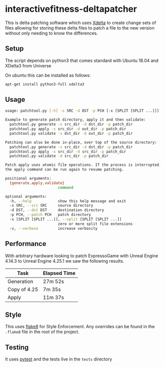 # interactivefitness-deltapatcher

This is delta patching software which uses [Xdelta](http://xdelta.org/) to create change sets of files allowing for storing these delta files to
patch a file to the new version without only needing to know the differences.


## Setup

The script depends on python3 that comes standard with Ubuntu 18.04 and XDelta3 from Universe
 
On ubuntu this can be installed as follows:

```bash
apt-get install python3-full xdelta3
```

## Usage

```bash
usage: patchtool.py [-h] -s SRC -d DST -p PCH [-x [SPLIT [SPLIT ...]]] [-v] [{generate,apply,validate}]

Example to generate patch directory, apply it and then validate:
  patchtool.py generate -s src_dir -d dst_dir -p patch_dir
  patchtool.py apply -s src_dir -d out_dir -p patch_dir
  patchtool.py validate -s dst_dir -d out_dir -p patch_dir

Patching can also be done in-place, over top of the source directory:
  patchtool.py generate -s src_dir -d dst_dir -p patch_dir
  patchtool.py apply -s src_dir -d src_dir -p patch_dir
  patchtool.py validate -d src_dir -p patch_dir

Patch apply uses atomic file operations. If the process is interrupted,
the apply command can be run again to resume patching.

positional arguments:
  {generate,apply,validate}
                        command

optional arguments:
  -h, --help            show this help message and exit
  -s SRC, --src SRC     source directory
  -d DST, --dst DST     destination directory
  -p PCH, --patch PCH   patch directory
  -x [SPLIT [SPLIT ...]], --split [SPLIT [SPLIT ...]]
                        zero or more split file extensions
  -v, --verbose         increase verbosity
```


## Performance

With arbitrary hardware looking to patch ExpressoGame with Unreal Engine 4.14.3 to Unreal Engine 4.25.1 we saw the following results.

| Task         | Elapsed Time |
|--------------|--------------|
| Generation   | 27m 52s      |
| Copy of 4.25 |  7m 35s      |
| Apply        | 11m 37s      |

## Style

This uses [flake8](https://flake8.pycqa.org/en/latest/) for Style Enforcement.
Any overrides can be found in the `.flake8` file in the root of the project.

## Testing

It uses [pytest](https://docs.pytest.org/en/stable/contents.html) and the tests live in the `tests` directory
